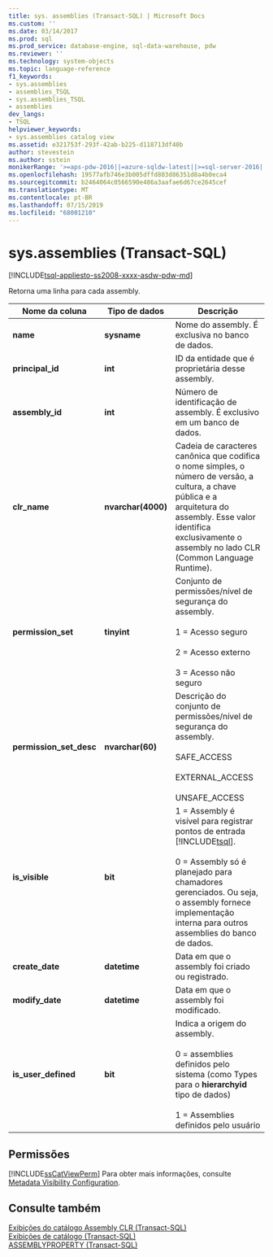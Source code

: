 ```yaml
---
title: sys. assemblies (Transact-SQL) | Microsoft Docs
ms.custom: ''
ms.date: 03/14/2017
ms.prod: sql
ms.prod_service: database-engine, sql-data-warehouse, pdw
ms.reviewer: ''
ms.technology: system-objects
ms.topic: language-reference
f1_keywords:
- sys.assemblies
- assemblies_TSQL
- sys.assemblies_TSQL
- assemblies
dev_langs:
- TSQL
helpviewer_keywords:
- sys.assemblies catalog view
ms.assetid: e321753f-293f-42ab-b225-d118713df40b
author: stevestein
ms.author: sstein
monikerRange: '>=aps-pdw-2016||=azure-sqldw-latest||>=sql-server-2016||=sqlallproducts-allversions||>=sql-server-linux-2017||=azuresqldb-mi-current'
ms.openlocfilehash: 19577afb746e3b005dffd803d86351d8a4b0eca4
ms.sourcegitcommit: b2464064c0566590e486a3aafae6d67ce2645cef
ms.translationtype: MT
ms.contentlocale: pt-BR
ms.lasthandoff: 07/15/2019
ms.locfileid: "68001210"
---
```

# <a name="sysassemblies-transact-sql"></a>sys.assemblies (Transact-SQL)
[!INCLUDE[tsql-appliesto-ss2008-xxxx-asdw-pdw-md](../../includes/tsql-appliesto-ss2008-xxxx-asdw-pdw-md.md)]

  Retorna uma linha para cada assembly.  
  
|Nome da coluna|Tipo de dados|Descrição|  
|-----------------|---------------|-----------------|  
|**name**|**sysname**|Nome do assembly. É exclusiva no banco de dados.|  
|**principal_id**|**int**|ID da entidade que é proprietária desse assembly.|  
|**assembly_id**|**int**|Número de identificação de assembly. É exclusivo em um banco de dados.|  
|**clr_name**|**nvarchar(4000)**|Cadeia de caracteres canônica que codifica o nome simples, o número de versão, a cultura, a chave pública e a arquitetura do assembly. Esse valor identifica exclusivamente o assembly no lado CLR (Common Language Runtime).|  
|**permission_set**|**tinyint**|Conjunto de permissões/nível de segurança do assembly.<br /><br /> 1 = Acesso seguro<br /><br /> 2 = Acesso externo<br /><br /> 3 = Acesso não seguro|  
|**permission_set_desc**|**nvarchar(60)**|Descrição do conjunto de permissões/nível de segurança do assembly.<br /><br /> SAFE_ACCESS<br /><br /> EXTERNAL_ACCESS<br /><br /> UNSAFE_ACCESS|  
|**is_visible**|**bit**|1 = Assembly é visível para registrar pontos de entrada [!INCLUDE[tsql](../../includes/tsql-md.md)].<br /><br /> 0 = Assembly só é planejado para chamadores gerenciados. Ou seja, o assembly fornece implementação interna para outros assemblies do banco de dados.|  
|**create_date**|**datetime**|Data em que o assembly foi criado ou registrado.|  
|**modify_date**|**datetime**|Data em que o assembly foi modificado.|  
|**is_user_defined**|**bit**|Indica a origem do assembly.<br /><br /> 0 = assemblies definidos pelo sistema (como Types para o **hierarchyid** tipo de dados)<br /><br /> 1 = Assemblies definidos pelo usuário|  
  
## <a name="permissions"></a>Permissões  
 [!INCLUDE[ssCatViewPerm](../../includes/sscatviewperm-md.md)] Para obter mais informações, consulte [Metadata Visibility Configuration](../../relational-databases/security/metadata-visibility-configuration.md).  
  
## <a name="see-also"></a>Consulte também  
 [Exibições do catálogo Assembly CLR &#40;Transact-SQL&#41;](../../relational-databases/system-catalog-views/clr-assembly-catalog-views-transact-sql.md)   
 [Exibições de catálogo &#40;Transact-SQL&#41;](../../relational-databases/system-catalog-views/catalog-views-transact-sql.md)   
 [ASSEMBLYPROPERTY &#40;Transact-SQL&#41;](../../t-sql/functions/assemblyproperty-transact-sql.md)  
  
  

